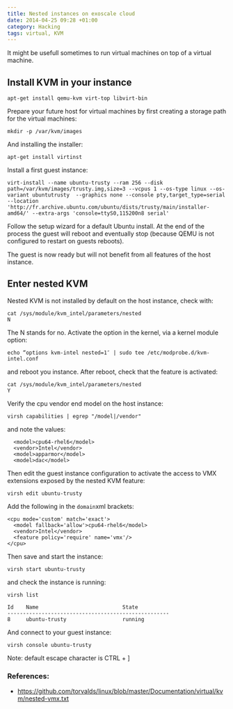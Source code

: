 ```yaml
---
title: Nested instances on exoscale cloud
date: 2014-04-25 09:28 +01:00
category: Hacking
tags: virtual, KVM
---
```


It might be usefull sometimes to run virtual machines on
top of a virtual machine.

## Install KVM in your instance

    apt-get install qemu-kvm virt-top libvirt-bin 

Prepare your future host for virtual machines by first creating a 
storage path for the virtual machines:

    mkdir -p /var/kvm/images

And installing the installer:

    apt-get install virtinst

Install a first guest instance:

    virt-install --name ubuntu-trusty --ram 256 --disk path=/var/kvm/images/trusty.img,size=3 --vcpus 1 --os-type linux --os-variant ubuntutrusty  --graphics none --console pty,target_type=serial --location 'http://fr.archive.ubuntu.com/ubuntu/dists/trusty/main/installer-amd64/' --extra-args 'console=ttyS0,115200n8 serial'

Follow the setup wizard for a default Ubuntu install. At the end of
the process the guest will reboot and eventually stop (because QEMU is
not configured to restart on guests reboots).

The guest is now ready but will not benefit from all features
of the host instance.


## Enter nested KVM

Nested KVM is not installed by default on the host instance, check with:

    cat /sys/module/kvm_intel/parameters/nested
    N

The N stands for no. Activate the option in the kernel, via a kernel module option:

    echo “options kvm-intel nested=1″ | sudo tee /etc/modprobe.d/kvm-intel.conf

and reboot you instance. After reboot, check that the feature is activated:

    cat /sys/module/kvm_intel/parameters/nested
    Y

Verify the cpu vendor end model on the host instance:

    virsh capabilities | egrep "/model|/vendor"

and note the values:

      <model>cpu64-rhel6</model>
      <vendor>Intel</vendor>
      <model>apparmor</model>
      <model>dac</model>

Then edit the guest instance configuration to activate the access to VMX extensions
exposed by the nested KVM feature:

    virsh edit ubuntu-trusty

Add the following in the `domain`xml brackets:

    <cpu mode='custom' match='exact'>
      <model fallback='allow'>cpu64-rhel6</model>
      <vendor>Intel</vendor>
      <feature policy='require' name='vmx'/>
    </cpu>

Then save and start the instance:

    virsh start ubuntu-trusty

and check the instance is running:

    virsh list

    Id    Name                           State
    ----------------------------------------------------
    8     ubuntu-trusty                  running

And connect to your guest instance:

    virsh console ubuntu-trusty

Note: default escape character is CTRL + ]


### References:

* https://github.com/torvalds/linux/blob/master/Documentation/virtual/kvm/nested-vmx.txt



